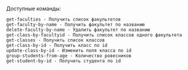 Доступные команды:

    get-faculties - Получить список факультетов
    get-faculty-by-name - Получить факультет по названию
    delete-faculty-by-name - Удалить факультет по названию
    get-class-by-facultyid - Получить список классов одного факультета
    get-classes - Получить список классов
    get-class-by-id - Получить класс по id
    update-class-by-id - Изменить поля класса по id
    group-students-from-age - Количество ровесников
    get-student-by-id - Получить студента по id
